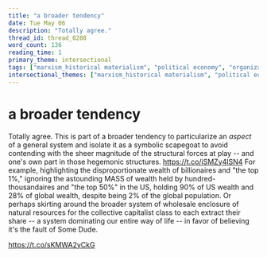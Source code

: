 ```yaml
---
title: "a broader tendency"
date: Tue May 06
description: "Totally agree."
thread_id: thread_0288
word_count: 136
reading_time: 1
primary_theme: intersectional
tags: ["marxism_historical materialism", "political economy", "organizational theory"]
intersectional_themes: ["marxism_historical materialism", "political economy", "organizational theory"]
---
```


# a broader tendency

Totally agree. This is part of a broader tendency to particularize an *aspect* of a general system and isolate it as a symbolic scapegoat to avoid contending with the sheer magnitude of the structural forces at play -- and one's own part in those hegemonic structures. https://t.co/iSMZy4ISN4 For example, highlighting the disproportionate wealth of billionaires and "the top 1%," ignoring the astounding MASS of wealth held by hundred-thousandaires and "the top 50%" in the US, holding 90% of US wealth and 28% of global wealth, despite being 2% of the global population. Or perhaps skirting around the broader system of wholesale enclosure of natural resources for the collective capitalist class to each extract their share -- a system dominating our entire way of life -- in favor of believing it's the fault of Some Dude.

https://t.co/sKMWA2yCkG